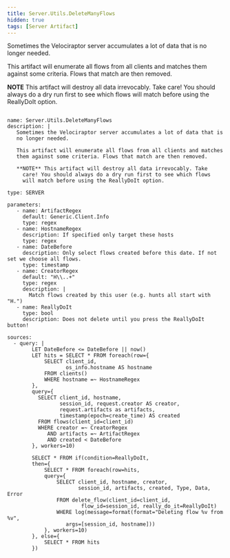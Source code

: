 ```yaml
---
title: Server.Utils.DeleteManyFlows
hidden: true
tags: [Server Artifact]
---
```


Sometimes the Velociraptor server accumulates a lot of data that is
no longer needed.

This artifact will enumerate all flows from all clients and matches
them against some criteria. Flows that match are then removed.

**NOTE** This artifact will destroy all data irrevocably. Take
  care! You should always do a dry run first to see which flows
  will match before using the ReallyDoIt option.


<pre><code class="language-yaml">
name: Server.Utils.DeleteManyFlows
description: |
   Sometimes the Velociraptor server accumulates a lot of data that is
   no longer needed.

   This artifact will enumerate all flows from all clients and matches
   them against some criteria. Flows that match are then removed.

   **NOTE** This artifact will destroy all data irrevocably. Take
     care! You should always do a dry run first to see which flows
     will match before using the ReallyDoIt option.

type: SERVER

parameters:
   - name: ArtifactRegex
     default: Generic.Client.Info
     type: regex
   - name: HostnameRegex
     description: If specified only target these hosts
     type: regex
   - name: DateBefore
     description: Only select flows created before this date. If not set we choose all flows.
     type: timestamp
   - name: CreatorRegex
     default: "H\\..+"
     type: regex
     description: |
       Match flows created by this user (e.g. hunts all start with "H.")
   - name: ReallyDoIt
     type: bool
     description: Does not delete until you press the ReallyDoIt button!

sources:
  - query: |
        LET DateBefore <= DateBefore || now()
        LET hits = SELECT * FROM foreach(row={
            SELECT client_id,
                   os_info.hostname AS hostname
            FROM clients()
            WHERE hostname =~ HostnameRegex
        },
        query={
          SELECT client_id, hostname,
                 session_id, request.creator AS creator,
                 request.artifacts as artifacts,
                 timestamp(epoch=create_time) AS created
          FROM flows(client_id=client_id)
          WHERE creator =~ CreatorRegex
             AND artifacts =~ ArtifactRegex
             AND created < DateBefore
        }, workers=10)

        SELECT * FROM if(condition=ReallyDoIt,
        then={
            SELECT * FROM foreach(row=hits,
            query={
                SELECT client_id, hostname, creator,
                       session_id, artifacts, created, Type, Data, Error
                FROM delete_flow(client_id=client_id,
                        flow_id=session_id, really_do_it=ReallyDoIt)
                WHERE log(message=format(format="Deleting flow %v from %v",
                   args=[session_id, hostname]))
            }, workers=10)
        }, else={
            SELECT * FROM hits
        })

</code></pre>

